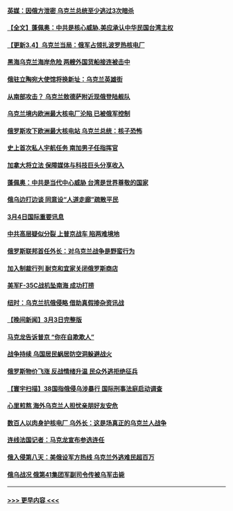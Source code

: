 #### [英媒：因俄方泄密 乌克兰总统至少逃过3次暗杀](../pages/prog202/a103364307.md?t=03042350) 
#### [【全文】蓬佩奥：中共是核心威胁.美应承认中华民国台湾主权](../pages/prog202/a103364282.md?t=03042350) 
#### [【更新3.4】乌克兰当局：俄军占领扎波罗热核电厂](../pages/prog202/a103364053.md?t=03042350) 
#### [黑海乌克兰海岸危险 两艘外国货船接连被击中](../pages/prog202/a103364167.md?t=03042350) 
#### [俄驻立陶宛大使馆将换新址：乌克兰英雄街](../pages/prog202/a103364175.md?t=03042350) 
#### [从南部攻击？ 乌克兰敖德萨附近现俄登陆舰队](../pages/prog202/a103364184.md?t=03042350) 
#### [乌克兰境内欧洲最大核电厂沦陷 已被俄军控制](../pages/prog202/a103364146.md?t=03042350) 
#### [俄罗斯攻下欧洲最大核电站 乌克兰总统：核子恐怖](../pages/prog202/a103364073.md?t=03042350) 
#### [史上首次私人宇航任务 南加男子任指挥官](../pages/prog202/a103364134.md?t=03042350) 
#### [加拿大将立法 保障媒体与科技巨头分享收入](../pages/prog202/a103364131.md?t=03042350) 
#### [蓬佩奥：中共是当代中心威胁 台湾是世界尊敬的国家](../pages/prog202/a103364128.md?t=03042350) 
#### [俄乌边打边谈 同意设“人道走廊”疏散平民](../pages/prog202/a103364102.md?t=03042350) 
#### [3月4日国际重要讯息](../pages/prog202/a103364122.md?t=03042350) 
#### [中共高层疑似分裂 上普京战车 陷两难境地](../pages/prog202/a103364082.md?t=03042350) 
#### [俄罗斯联邦首任外长：对乌克兰战争是野蛮行为](../pages/prog202/a103363851.md?t=03042350) 
#### [加入制裁行列 耐克和宜家关闭俄罗斯商店](../pages/prog202/a103364054.md?t=03042350) 
#### [美军F-35C战机坠南海 成功打捞](../pages/prog202/a103364045.md?t=03042350) 
#### [纽时：乌克兰抗俄侵略 借助真假掺杂资讯战](../pages/prog202/a103364046.md?t=03042350) 
#### [【晚间新闻】3月3日完整版](../pages/prog202/a103363916.md?t=03042350) 
#### [马克龙告诉普京 “你在自欺欺人”](../pages/prog202/a103363980.md?t=03042350) 
#### [战争持续 乌国居民蜗居防空洞躲避战火](../pages/prog202/a103363781.md?t=03042350) 
#### [俄罗斯物价飞涨 反战情绪升温 民众外逃拒绝征兵](../pages/prog202/a103363925.md?t=03042350) 
#### [【寰宇扫描】38国指俄侵乌涉暴行 国际刑事法庭启动调查](../pages/prog202/a103363671.md?t=03042350) 
#### [心里煎熬 海外乌克兰人担忧亲朋好友安危](../pages/prog202/a103363768.md?t=03042350) 
#### [数百人以肉身护核电厂 乌外长：这是场真正的乌克兰人战争](../pages/prog202/a103363763.md?t=03042350) 
#### [连线法国记者：马克龙宣布参选连任](../pages/prog202/a103363707.md?t=03042350) 
#### [俄入侵第八天：美俄设军方热线 乌克兰外逃难民超百万](../pages/prog202/a103363778.md?t=03042350) 
#### [俄乌战况 俄第41集团军副司令传被乌军击毙](../pages/prog202/a103363814.md?t=03042350) 

----
#### [ >>> 更早内容 <<< ](../indexes/prog202-earlier.md)

